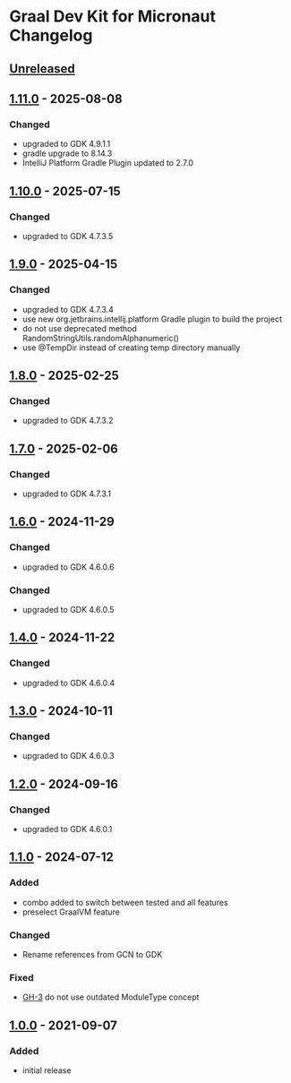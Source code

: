 <!-- Keep a Changelog guide -> https://keepachangelog.com -->

# Graal Dev Kit for Micronaut Changelog

## [Unreleased]

## [1.11.0] - 2025-08-08

### Changed

- upgraded to GDK 4.9.1.1
- gradle upgrade to 8.14.3
- IntelliJ Platform Gradle Plugin updated to 2.7.0

## [1.10.0] - 2025-07-15

### Changed

- upgraded to GDK 4.7.3.5

## [1.9.0] - 2025-04-15

### Changed

- upgraded to GDK 4.7.3.4
- use new org.jetbrains.intellij.platform Gradle plugin to build the project
- do not use deprecated method RandomStringUtils.randomAlphanumeric()
- use @TempDir instead of creating temp directory manually

## [1.8.0] - 2025-02-25

### Changed

- upgraded to GDK 4.7.3.2

## [1.7.0] - 2025-02-06

### Changed

- upgraded to GDK 4.7.3.1

## [1.6.0] - 2024-11-29

### Changed

- upgraded to GDK 4.6.0.6

### Changed

- upgraded to GDK 4.6.0.5

## [1.4.0] - 2024-11-22

### Changed

- upgraded to GDK 4.6.0.4

## [1.3.0] - 2024-10-11

### Changed

- upgraded to GDK 4.6.0.3

## [1.2.0] - 2024-09-16

### Changed

- upgraded to GDK 4.6.0.1

## [1.1.0] - 2024-07-12

### Added

- combo added to switch between tested and all features
- preselect GraalVM feature

### Changed

- Rename references from GCN to GDK

### Fixed

- [GH-3] do not use outdated ModuleType concept

## [1.0.0] - 2021-09-07

### Added

- initial release


[Unreleased]: https://github.com/oracle/gdk-intellij-tooling/compare/1.11.0...HEAD
[1.11.0]: https://github.com/oracle/gdk-intellij-tooling/compare/1.10.0...1.11.0
[1.10.0]: https://github.com/oracle/gdk-intellij-tooling/compare/1.9.0...1.10.0
[1.9.0]: https://github.com/oracle/gdk-intellij-tooling/compare/1.8.0...1.9.0
[1.8.0]: https://github.com/oracle/gdk-intellij-tooling/compare/1.7.0...1.8.0
[1.7.0]: https://github.com/oracle/gdk-intellij-tooling/compare/1.6.0...1.7.0
[1.6.0]: https://github.com/oracle/gdk-intellij-tooling/compare/1.4.0...1.6.0
[1.4.0]: https://github.com/oracle/gdk-intellij-tooling/compare/1.3.0...1.4.0
[1.3.0]: https://github.com/oracle/gdk-intellij-tooling/compare/1.2.0...1.3.0
[1.2.0]: https://github.com/oracle/gdk-intellij-tooling/compare/1.1.0...1.2.0
[1.1.0]: https://github.com/oracle/gdk-intellij-tooling/compare/1.0.0...1.1.0
[1.0.0]: https://github.com/oracle/gdk-intellij-tooling/compare/12c3f391b62...1.0.0
[GH-3]: https://github.com/oracle/gcn-intellij-tooling/issues/3
